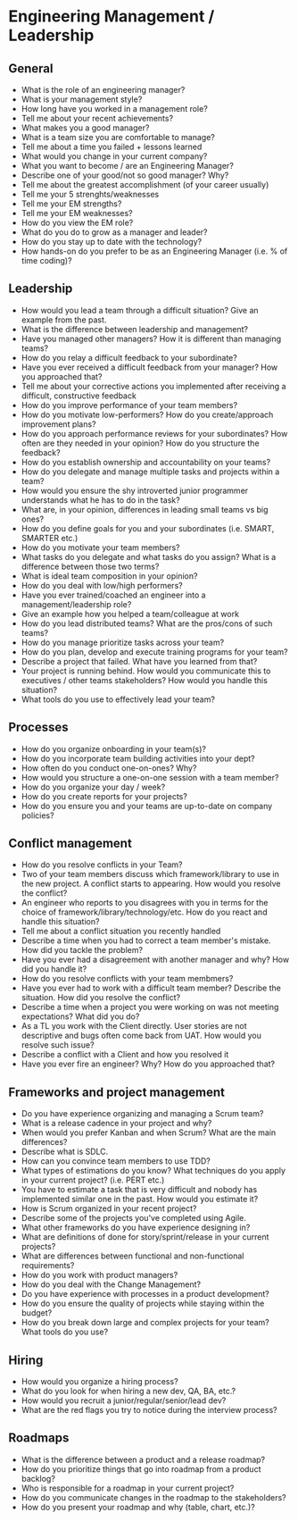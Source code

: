 # Engineering Management / Leadership

## General
- What is the role of an engineering manager?
- What is your management style?
- How long have you worked in a management role?
- Tell me about your recent achievements?
- What makes you a good manager?
- What is a team size you are comfortable to manage?
- Tell me about a time you failed + lessons learned
- What would you change in your current company?
- What you want to become / are an Engineering Manager?
- Describe one of your good/not so good manager? Why?
- Tell me about the greatest accomplishment (of your career usually)
- Tell me your 5 strenghts/weaknesses
- Tell me your EM strengths?
- Tell me your EM weaknesses?
- How do you view the EM role?
- What do you do to grow as a manager and leader?
- How do you stay up to date with the technology?
- How hands-on do you prefer to be as an Engineering Manager (i.e. % of time coding)?

## Leadership
- How would you lead a team through a difficult situation? Give an example from the past.
- What is the difference between leadership and management?
- Have you managed other managers? How it is different than managing teams?
- How do you relay a difficult feedback to your subordinate?
- Have you ever received a difficult feedback from your manager? How you approached that?
- Tell me about your corrective actions you implemented after receiving a difficult, constructive feedback
- How do you improve performance of your team members?
- How do you motivate low-performers? How do you create/approach improvement plans?
- How do you approach performance reviews for your subordinates? How often are they needed in your opinion? How do you structure the feedback?
- How do you establish ownership and accountability on your teams?
- How do you delegate and manage multiple tasks and projects within a team?
- How would you ensure the shy introverted junior programmer understands what he has to do in the task?
- What are, in your opinion, differences in leading small teams vs big ones?
- How do you define goals for you and your subordinates (i.e. SMART, SMARTER etc.)
- How do you motivate your team members?
- What tasks do you delegate and what tasks do you assign? What is a difference between those two terms?
- What is ideal team composition in your opinion?
- How do you deal with low/high performers?
- Have you ever trained/coached an engineer into a management/leadership role?
- Give an example how you helped a team/colleague at work
- How do you lead distributed teams? What are the pros/cons of such teams?
- How do you manage prioritize tasks across your team?
- How do you plan, develop and execute training programs for your team?
- Describe a project that failed. What have you learned from that?
- Your project is running behind. How would you communicate this to executives / other teams stakeholders? How would you handle this situation?
- What tools do you use to effectively lead your team?

## Processes
- How do you organize onboarding in your team(s)?
- How do you incorporate team building activities into your dept?
- How often do you conduct one-on-ones? Why?
- How would you structure a one-on-one session with a team member?
- How do you organize your day / week?
- How do you create reports for your projects?
- How do you ensure you and your teams are up-to-date on company policies?

## Conflict management
- How do you resolve conflicts in your Team?
- Two of your team members discuss which framework/library to use in the new project. A conflict starts to appearing. How would you resolve the conflict?
- An engineer who reports to you disagrees with you in terms for the choice of framework/library/technology/etc. How do you react and handle this situation?
- Tell me about a conflict situation you recently handled
- Describe a time when you had to correct a team member's mistake. How did you tackle the problem?
- Have you ever had a disagreement with another manager and why? How did you handle it?
- How do you resolve conflicts with your team membmers?
- Have you ever had to work with a difficult team member? Describe the situation. How did you resolve the conflict?
- Describe a time when a project you were working on was not meeting expectations? What did you do?
- As a TL you work with the Client directly. User stories are not descriptive and bugs often come back from UAT. How would you resolve such issue?
- Describe a conflict with a Client and how you resolved it
- Have you ever fire an engineer? Why? How do you approached that?

## Frameworks and project management
- Do you have experience organizing and managing a Scrum team?
- What is a release cadence in your project and why?
- When would you prefer Kanban and when Scrum? What are the main differences?
- Describe what is SDLC.
- How can you convince team members to use TDD?
- What types of estimations do you know? What techniques do you apply in your current project? (i.e. PERT etc.)
- You have to estimate a task that is very difficult and nobody has implemented similar one in the past. How would you estimate it?
- How is Scrum organized in your recent project?
- Describe some of the projects you've completed using Agile.
- What other frameworks do you have experience designing in?
- What are definitions of done for story/sprint/release in your current projects?
- What are differences between functional and non-functional requirements?
- How do you work with product managers?
- How do you deal with the Change Management?
- Do you have experience with processes in a product development?
- How do you ensure the quality of projects while staying within the budget?
- How do you break down large and complex projects for your team? What tools do you use?

## Hiring
- How would you organize a hiring process?
- What do you look for when hiring a new dev, QA, BA, etc.?
- How would you recruit a junior/regular/senior/lead dev?
- What are the red flags you try to notice during the interview process?

## Roadmaps
- What is the difference between a product and a release roadmap?
- How do you prioritize things that go into roadmap from a product backlog?
- Who is responsible for a roadmap in your current project?
- How do you communicate changes in the roadmap to the stakeholders?
- How do you present your roadmap and why (table, chart, etc.)?

